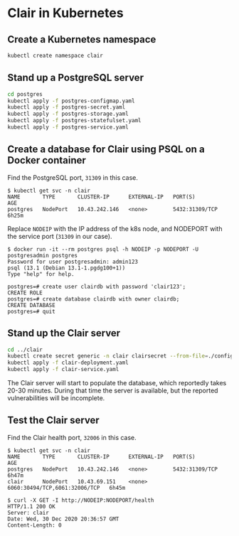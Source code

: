 # Clair in Kubernetes

## Create a Kubernetes namespace

```bash
kubectl create namespace clair
```

## Stand up a PostgreSQL server

```bash
cd postgres
kubectl apply -f postgres-configmap.yaml
kubectl apply -f postgres-secret.yaml
kubectl apply -f postgres-storage.yaml
kubectl apply -f postgres-statefulset.yaml
kubectl apply -f postgres-service.yaml
```

## Create a database for Clair using PSQL on a Docker container

Find the PostgreSQL port, `31309` in this case.

```console
$ kubectl get svc -n clair
NAME       TYPE       CLUSTER-IP      EXTERNAL-IP   PORT(S)                         AGE
postgres   NodePort   10.43.242.146   <none>        5432:31309/TCP                  6h25m
```

Replace `NODEIP` with the IP address of the k8s node, and NODEPORT with the
service port (`31309` in our case).

```console
$ docker run -it --rm postgres psql -h NODEIP -p NODEPORT -U postgresadmin postgres
Password for user postgresadmin: admin123
psql (13.1 (Debian 13.1-1.pgdg100+1))
Type "help" for help.

postgres=# create user clairdb with password 'clair123';
CREATE ROLE
postgres=# create database clairdb with owner clairdb;
CREATE DATABASE
postgres=# quit
```

## Stand up the Clair server

```bash
cd ../clair
kubectl create secret generic -n clair clairsecret --from-file=./config.yaml
kubectl apply -f clair-deployment.yaml
kubectl apply -f clair-service.yaml
```

The Clair server will start to populate the database, which reportedly takes
20-30 minutes. During that time the server is available, but the reported
vulnerabilities will be incomplete.

## Test the Clair server

Find the Clair health port, `32006` in this case.

```console
$ kubectl get svc -n clair
NAME       TYPE       CLUSTER-IP      EXTERNAL-IP   PORT(S)                         AGE
postgres   NodePort   10.43.242.146   <none>        5432:31309/TCP                  6h47m
clair      NodePort   10.43.69.151    <none>        6060:30494/TCP,6061:32006/TCP   6h45m

$ curl -X GET -I http://NODEIP:NODEPORT/health
HTTP/1.1 200 OK
Server: clair
Date: Wed, 30 Dec 2020 20:36:57 GMT
Content-Length: 0
```
